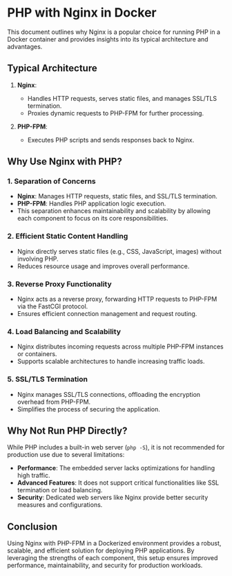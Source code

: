 # PHP with Nginx in Docker

This document outlines why Nginx is a popular choice for running PHP in a Docker container and provides insights into its typical architecture and advantages.

## Typical Architecture

1. **Nginx**:
   - Handles HTTP requests, serves static files, and manages SSL/TLS termination.
   - Proxies dynamic requests to PHP-FPM for further processing.

2. **PHP-FPM**:
   - Executes PHP scripts and sends responses back to Nginx.

## Why Use Nginx with PHP?

### 1. **Separation of Concerns**
- **Nginx**: Manages HTTP requests, static files, and SSL/TLS termination.
- **PHP-FPM**: Handles PHP application logic execution.
- This separation enhances maintainability and scalability by allowing each component to focus on its core responsibilities.

### 2. **Efficient Static Content Handling**
- Nginx directly serves static files (e.g., CSS, JavaScript, images) without involving PHP.
- Reduces resource usage and improves overall performance.

### 3. **Reverse Proxy Functionality**
- Nginx acts as a reverse proxy, forwarding HTTP requests to PHP-FPM via the FastCGI protocol.
- Ensures efficient connection management and request routing.

### 4. **Load Balancing and Scalability**
- Nginx distributes incoming requests across multiple PHP-FPM instances or containers.
- Supports scalable architectures to handle increasing traffic loads.

### 5. **SSL/TLS Termination**
- Nginx manages SSL/TLS connections, offloading the encryption overhead from PHP-FPM.
- Simplifies the process of securing the application.

## Why Not Run PHP Directly?

While PHP includes a built-in web server (`php -S`), it is not recommended for production use due to several limitations:
- **Performance**: The embedded server lacks optimizations for handling high traffic.
- **Advanced Features**: It does not support critical functionalities like SSL termination or load balancing.
- **Security**: Dedicated web servers like Nginx provide better security measures and configurations.

## Conclusion

Using Nginx with PHP-FPM in a Dockerized environment provides a robust, scalable, and efficient solution for deploying PHP applications. By leveraging the strengths of each component, this setup ensures improved performance, maintainability, and security for production workloads.

